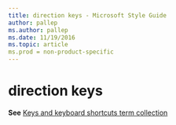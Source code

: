 ```yaml
---
title: direction keys - Microsoft Style Guide
author: pallep
ms.author: pallep
ms.date: 11/19/2016
ms.topic: article
ms.prod = non-product-specific
---
```


# direction keys

**See** [Keys and keyboard shortcuts term collection](/style-guide/a-z-word-list-term-collections/term-collections/keys-keyboard-shortcuts)
